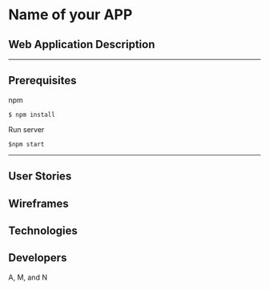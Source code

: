# Name of your APP



## Web Application Description 


---
## Prerequisites

npm  
```
$ npm install
```

Run server
```
$npm start
```

---
## User Stories




## Wireframes





## Technologies




## Developers
A, M, and N 
